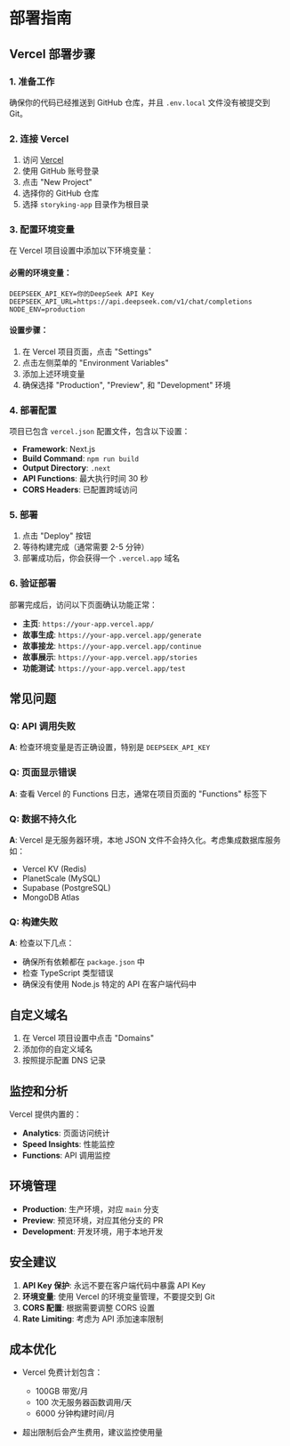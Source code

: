 # 部署指南

## Vercel 部署步骤

### 1. 准备工作

确保你的代码已经推送到 GitHub 仓库，并且 `.env.local` 文件没有被提交到 Git。

### 2. 连接 Vercel

1. 访问 [Vercel](https://vercel.com/)
2. 使用 GitHub 账号登录
3. 点击 "New Project"
4. 选择你的 GitHub 仓库
5. 选择 `storyking-app` 目录作为根目录

### 3. 配置环境变量

在 Vercel 项目设置中添加以下环境变量：

#### 必需的环境变量：

```
DEEPSEEK_API_KEY=你的DeepSeek API Key
DEEPSEEK_API_URL=https://api.deepseek.com/v1/chat/completions
NODE_ENV=production
```

#### 设置步骤：

1. 在 Vercel 项目页面，点击 "Settings"
2. 点击左侧菜单的 "Environment Variables"
3. 添加上述环境变量
4. 确保选择 "Production", "Preview", 和 "Development" 环境

### 4. 部署配置

项目已包含 `vercel.json` 配置文件，包含以下设置：

- **Framework**: Next.js
- **Build Command**: `npm run build`
- **Output Directory**: `.next`
- **API Functions**: 最大执行时间 30 秒
- **CORS Headers**: 已配置跨域访问

### 5. 部署

1. 点击 "Deploy" 按钮
2. 等待构建完成（通常需要 2-5 分钟）
3. 部署成功后，你会获得一个 `.vercel.app` 域名

### 6. 验证部署

部署完成后，访问以下页面确认功能正常：

- **主页**: `https://your-app.vercel.app/`
- **故事生成**: `https://your-app.vercel.app/generate`
- **故事接龙**: `https://your-app.vercel.app/continue`
- **故事展示**: `https://your-app.vercel.app/stories`
- **功能测试**: `https://your-app.vercel.app/test`

## 常见问题

### Q: API 调用失败
**A**: 检查环境变量是否正确设置，特别是 `DEEPSEEK_API_KEY`

### Q: 页面显示错误
**A**: 查看 Vercel 的 Functions 日志，通常在项目页面的 "Functions" 标签下

### Q: 数据不持久化
**A**: Vercel 是无服务器环境，本地 JSON 文件不会持久化。考虑集成数据库服务如：
- Vercel KV (Redis)
- PlanetScale (MySQL)
- Supabase (PostgreSQL)
- MongoDB Atlas

### Q: 构建失败
**A**: 检查以下几点：
- 确保所有依赖都在 `package.json` 中
- 检查 TypeScript 类型错误
- 确保没有使用 Node.js 特定的 API 在客户端代码中

## 自定义域名

1. 在 Vercel 项目设置中点击 "Domains"
2. 添加你的自定义域名
3. 按照提示配置 DNS 记录

## 监控和分析

Vercel 提供内置的：
- **Analytics**: 页面访问统计
- **Speed Insights**: 性能监控
- **Functions**: API 调用监控

## 环境管理

- **Production**: 生产环境，对应 `main` 分支
- **Preview**: 预览环境，对应其他分支的 PR
- **Development**: 开发环境，用于本地开发

## 安全建议

1. **API Key 保护**: 永远不要在客户端代码中暴露 API Key
2. **环境变量**: 使用 Vercel 的环境变量管理，不要提交到 Git
3. **CORS 配置**: 根据需要调整 CORS 设置
4. **Rate Limiting**: 考虑为 API 添加速率限制

## 成本优化

- Vercel 免费计划包含：
  - 100GB 带宽/月
  - 100 次无服务器函数调用/天
  - 6000 分钟构建时间/月

- 超出限制后会产生费用，建议监控使用量
